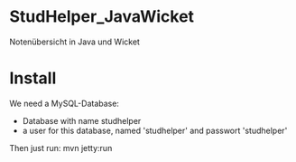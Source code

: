 StudHelper_JavaWicket
=====================

Notenübersicht in Java und Wicket

Install
=======

We need a MySQL-Database:
  + Database with name studhelper
  + a user for this database, named 'studhelper' and passwort 'studhelper'

Then just run: 
mvn jetty:run
